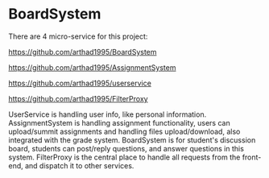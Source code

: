 # BoardSystem
There are 4 micro-service for this project:

https://github.com/arthad1995/BoardSystem

https://github.com/arthad1995/AssignmentSystem

https://github.com/arthad1995/userservice

https://github.com/arthad1995/FilterProxy


UserService is handling user info, like personal information.
AssignmentSystem is handling assignment functionality, users can upload/summit assignments and handling files upload/download, also integrated with the grade system.
BoardSystem is for student's discussion board, students can post/reply questions, and answer questions in this system.
FilterProxy is the central place to handle all requests from the front-end, and dispatch it to other services.
